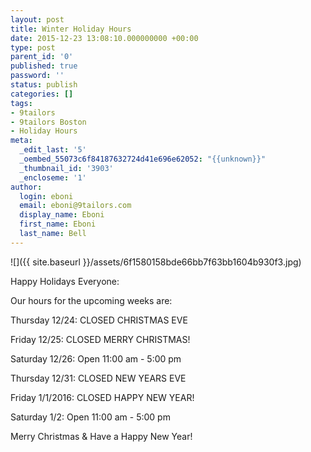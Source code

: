 ```yaml
---
layout: post
title: Winter Holiday Hours
date: 2015-12-23 13:08:10.000000000 +00:00
type: post
parent_id: '0'
published: true
password: ''
status: publish
categories: []
tags:
- 9tailors
- 9tailors Boston
- Holiday Hours
meta:
  _edit_last: '5'
  _oembed_55073c6f84187632724d41e696e62052: "{{unknown}}"
  _thumbnail_id: '3903'
  _encloseme: '1'
author:
  login: eboni
  email: eboni@9tailors.com
  display_name: Eboni
  first_name: Eboni
  last_name: Bell
---
```

![]({{ site.baseurl }}/assets/6f1580158bde66bb7f63bb1604b930f3.jpg)

Happy Holidays Everyone:

Our hours for the upcoming weeks are:

Thursday 12/24: CLOSED CHRISTMAS EVE

Friday 12/25: CLOSED MERRY CHRISTMAS!

Saturday 12/26: Open 11:00 am - 5:00 pm

Thursday 12/31: CLOSED NEW YEARS EVE

Friday 1/1/2016: CLOSED HAPPY NEW YEAR!

Saturday 1/2: Open 11:00 am - 5:00 pm

Merry Christmas & Have a Happy New Year!